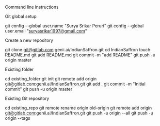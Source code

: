 Command line instructions


Git global setup

git config --global user.name "Surya Srikar Peruri"
git config --global user.email "suryasrikar1997@gmail.com"

Create a new repository

git clone git@gitlab.com:genii.ai/IndianSaffron.git
cd IndianSaffron
touch README.md
git add README.md
git commit -m "add README"
git push -u origin master

Existing folder

cd existing_folder
git init
git remote add origin git@gitlab.com:genii.ai/IndianSaffron.git
git add .
git commit -m "Initial commit"
git push -u origin master

Existing Git repository

cd existing_repo
git remote rename origin old-origin
git remote add origin git@gitlab.com:genii.ai/IndianSaffron.git
git push -u origin --all
git push -u origin --tags
